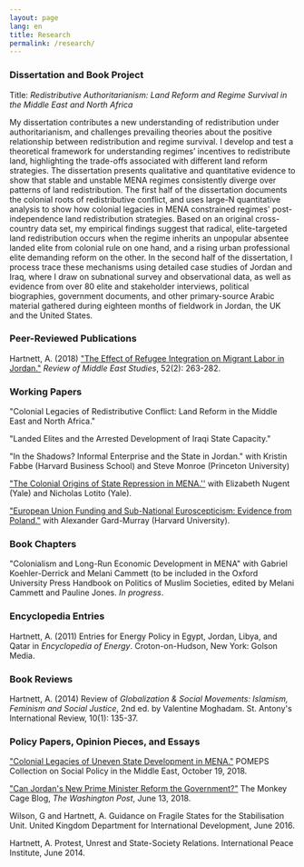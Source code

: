 ```yaml
---
layout: page
lang: en
title: Research
permalink: /research/
---
```


### Dissertation and Book Project
Title: _Redistributive Authoritarianism: Land Reform and Regime Survival in the Middle East and North Africa_

My dissertation contributes a new understanding of redistribution under authoritarianism, and challenges prevailing theories about the positive relationship between redistribution and regime survival. I develop and test a theoretical framework for understanding regimes’ incentives to redistribute land, highlighting the trade-offs associated with different land reform strategies. The dissertation presents qualitative and quantitative evidence to show that stable and unstable MENA regimes consistently diverge over patterns of land redistribution. The first half of the dissertation documents the colonial roots of redistributive conflict, and uses large-N quantitative analysis to show how colonial legacies in MENA constrained regimes' post-independence land redistribution strategies. Based on an original cross-country data set, my empirical findings suggest that radical, elite-targeted land redistribution occurs when the regime inherits an unpopular absentee landed elite from colonial rule on one hand, and a rising urban professional elite demanding reform on the other. In the second half of the dissertation, I process trace these mechanisms using detailed case studies of Jordan and Iraq, where I draw on subnational survey and observational data, as well as evidence from over 80 elite and stakeholder interviews, political biographies, government documents, and other primary-source Arabic material gathered during eighteen months of fieldwork in Jordan, the UK and the United States.

### Peer-Reviewed Publications

Hartnett, A. (2018) ["The Effect of Refugee Integration on Migrant Labor in Jordan."](https://www.cambridge.org/core/journals/review-of-middle-east-studies/article/effect-of-refugee-integration-on-migrant-labor-in-jordan/95541D86AA4B631E4F6DD5B4DB021B54/share/609691b425c4ee242e3f2ce060e5f21b1d5b430f#) _Review of Middle East Studies_, 52(2): 263-282.

### Working Papers
"Colonial Legacies of Redistributive Conflict: Land Reform in the Middle East and North Africa."

"Landed Elites and the Arrested Development of Iraqi State Capacity."

"In the Shadows? Informal Enterprise and the State in Jordan." with Kristin Fabbe (Harvard Business School) and Steve Monroe (Princeton University)

["The Colonial Origins of State Repression in MENA.''](https://ssrn.com/abstract=3239093) with Elizabeth Nugent (Yale) and Nicholas Lotito (Yale).

["European Union Funding and Sub-National Euroscepticism: Evidence from Poland."](https://papers.ssrn.com/sol3/papers.cfm?abstract_id=3325608) with Alexander Gard-Murray (Harvard University).

### Book Chapters
"Colonialism and Long-Run Economic Development in MENA" with Gabriel Koehler-Derrick and Melani Cammett (to be included in the Oxford University Press Handbook on Politics of Muslim Societies, edited by Melani Cammett and Pauline Jones. _In progress_.

### Encyclopedia Entries

Hartnett, A. (2011) Entries for Energy Policy in Egypt, Jordan, Libya, and Qatar in _Encyclopedia of Energy_. Croton-on-Hudson, New York: Golson Media.

### Book Reviews

Hartnett, A. (2014) Review of _Globalization & Social Movements: Islamism, Feminism and Social Justice_, 2nd ed. by Valentine Moghadam. St. Antony's International Review, 10(1): 135-37.


### Policy Papers, Opinion Pieces, and Essays
["Colonial Legacies of Uneven State Development in MENA."](https://pomeps.org/2018/08/01/colonial-legacies-of-uneven-state-development-in-mena/) POMEPS Collection on Social Policy in the Middle East, October 19, 2018.

["Can Jordan's New Prime Minister Reform the Government?"](https://www.washingtonpost.com/news/monkey-cage/wp/2018/06/13/can-jordans-new-prime-minister-reform-the-government/?utm_term=.c82dc5d4be8e) The Monkey Cage Blog, _The Washington Post_, June 13, 2018.

Wilson, G and Hartnett, A. Guidance on Fragile States for the Stabilisation Unit. United Kingdom Department for International Development,  June 2016.

Hartnett, A. Protest, Unrest and State-Society Relations. International Peace Institute,  June 2014.	


